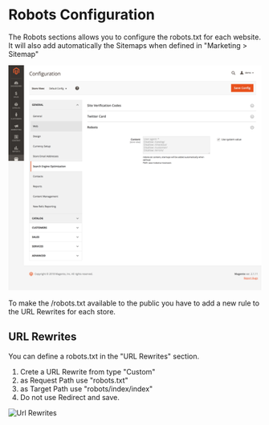 # Robots Configuration

The Robots sections allows you to configure the robots.txt for each website.
It will also add automatically the Sitemaps when defined in "Marketing > Sitemap" 

![Robots](assets/robots.png)

To make the /robots.txt available to the public you  have to add a new rule to the URL Rewrites for each store.

## URL Rewrites
You can define a robots.txt in the "URL Rewrites" section.
1. Crete a URL Rewrite from type "Custom"
2. as Request Path use "robots.txt"
3. as Target Path use "robots/index/index"
4. Do not use Redirect and save.

![Url Rewrites](assets/url-rewrites.png)